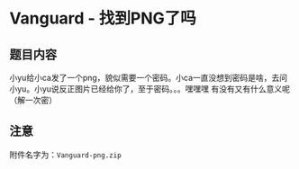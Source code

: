 # Vanguard - 找到PNG了吗

## 题目内容

小yu给小ca发了一个png，貌似需要一个密码。小ca一直没想到密码是啥，去问小yu。小yu说反正图片已经给你了，至于密码。。。嘿嘿嘿 有没有又有什么意义呢（解一次密）

## 注意

附件名字为：`Vanguard-png.zip`
